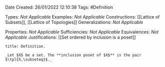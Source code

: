 <div class="topSpace"></div>

Date Created: 26/01/2022 12:10:38
Tags: #Definition

Types: _Not Applicable_
Examples: _Not Applicable_ 
Constructions: [[Lattice of Subsets]], [[Lattice of Topologies]]
Generalizations: _Not Applicable_

Properties: _Not Applicable_
Sufficiencies: _Not Applicable_
Equivalences: _Not Applicable_
Justifications: [[Set ordered by inclusion is a poset]]

``` ad-Definition
title: Definition.

_Let $X$ be a set. The **inclusion poset of $X$** is the pair $\tpl{X,\subseteq}$._

```
